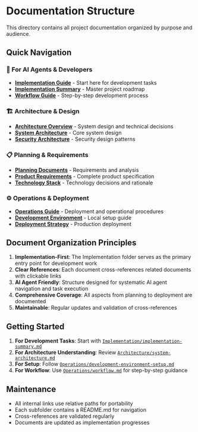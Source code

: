 # Documentation Structure

This directory contains all project documentation organized by purpose and audience.

## Quick Navigation

### 🚀 For AI Agents & Developers
- **[Implementation Guide](Implementation/README.md)** - Start here for development tasks
- **[Implementation Summary](Implementation/implementation-summary.md)** - Master project roadmap
- **[Workflow Guide](Operations/workflow.md)** - Step-by-step development process

### 🏗️ Architecture & Design
- **[Architecture Overview](Architecture/README.md)** - System design and technical decisions
- **[System Architecture](Architecture/system-architecture.md)** - Core system design
- **[Security Architecture](Architecture/security-architecture.md)** - Security design patterns

### 📋 Planning & Requirements
- **[Planning Documents](Planning/README.md)** - Requirements and analysis
- **[Product Requirements](Planning/PRD.md)** - Complete product specification
- **[Technology Stack](Planning/tech-stack-analysis.md)** - Technology decisions and rationale

### ⚙️ Operations & Deployment
- **[Operations Guide](Operations/README.md)** - Deployment and operational procedures
- **[Development Environment](Operations/development-environment-setup.md)** - Local setup guide
- **[Deployment Strategy](Operations/deployment-devops-strategy.md)** - Production deployment

## Document Organization Principles

1. **Implementation-First**: The Implementation folder serves as the primary entry point for development work
2. **Clear References**: Each document cross-references related documents with clickable links
3. **AI Agent Friendly**: Structure designed for systematic AI agent navigation and task execution
4. **Comprehensive Coverage**: All aspects from planning to deployment are documented
5. **Maintainable**: Regular updates and validation of cross-references

## Getting Started

1. **For Development Tasks**: Start with [`Implementation/implementation-summary.md`](Implementation/implementation-summary.md)
2. **For Architecture Understanding**: Review [`Architecture/system-architecture.md`](Architecture/system-architecture.md)
3. **For Setup**: Follow [`Operations/development-environment-setup.md`](Operations/development-environment-setup.md)
4. **For Workflow**: Use [`Operations/workflow.md`](Operations/workflow.md) for step-by-step guidance

## Maintenance

- All internal links use relative paths for portability
- Each subfolder contains a README.md for navigation
- Cross-references are validated regularly
- Documents are updated as implementation progresses